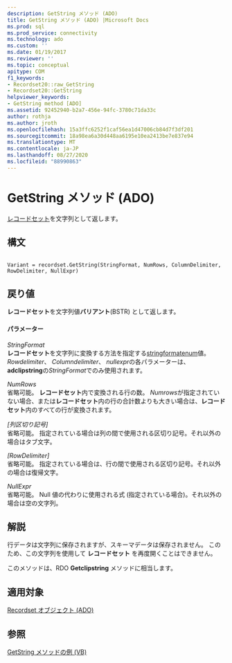 ```yaml
---
description: GetString メソッド (ADO)
title: GetString メソッド (ADO) |Microsoft Docs
ms.prod: sql
ms.prod_service: connectivity
ms.technology: ado
ms.custom: ''
ms.date: 01/19/2017
ms.reviewer: ''
ms.topic: conceptual
apitype: COM
f1_keywords:
- Recordset20::raw_GetString
- Recordset20::GetString
helpviewer_keywords:
- GetString method [ADO]
ms.assetid: 92452940-b2a7-456e-94fc-3780c71da33c
author: rothja
ms.author: jroth
ms.openlocfilehash: 15a3ffc6252f1caf56ea1d47006cb84d7f3df201
ms.sourcegitcommit: 18a98ea6a30d448aa6195e10ea2413be7e837e94
ms.translationtype: MT
ms.contentlocale: ja-JP
ms.lasthandoff: 08/27/2020
ms.locfileid: "88990863"
---
```

# <a name="getstring-method-ado"></a>GetString メソッド (ADO)
[レコードセット](./recordset-object-ado.md)を文字列として返します。  
  
## <a name="syntax"></a>構文  
  
```  
  
Variant = recordset.GetString(StringFormat, NumRows, ColumnDelimiter, RowDelimiter, NullExpr)  
```  
  
## <a name="return-value"></a>戻り値  
 **レコードセット**を文字列値**バリアント**(BSTR) として返します。  
  
#### <a name="parameters"></a>パラメーター  
 *StringFormat*  
 **レコードセット**を文字列に変換する方法を指定する[stringformatenum](./stringformatenum.md)値。 *Rowdelimiter*、 *Columndelimiter*、 *nullexpr*の各パラメーターは、 **adclipstring**の*StringFormat*でのみ使用されます。  
  
 *NumRows*  
 省略可能。 **レコードセット**内で変換される行の数。 *Numrows*が指定されていない場合、または**レコードセット**内の行の合計数よりも大きい場合は、**レコードセット**内のすべての行が変換されます。  
  
 *[列区切り記号]*  
 省略可能。 指定されている場合は列の間で使用される区切り記号。それ以外の場合はタブ文字。  
  
 *[RowDelimiter]*  
 省略可能。 指定されている場合は、行の間で使用される区切り記号。それ以外の場合は復帰文字。  
  
 *NullExpr*  
 省略可能。 Null 値の代わりに使用される式 (指定されている場合)。それ以外の場合は空の文字列。  
  
## <a name="remarks"></a>解説  
 行データは文字列に保存されますが、スキーマデータは保存されません。 このため、この文字列を使用して **レコードセット** を再度開くことはできません。  
  
 このメソッドは、RDO **Getclipstring** メソッドに相当します。  
  
## <a name="applies-to"></a>適用対象  
 [Recordset オブジェクト (ADO)](./recordset-object-ado.md)  
  
## <a name="see-also"></a>参照  
 [GetString メソッドの例 (VB)](./getstring-method-example-vb.md)